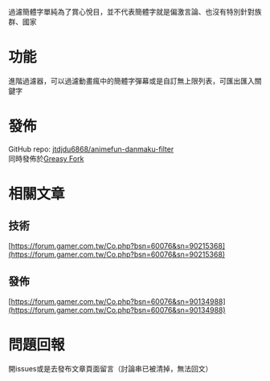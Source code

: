 過濾簡體字單純為了賞心悅目，並不代表簡體字就是偏激言論、也沒有特別針對族群、國家

# 功能
進階過濾器，可以過濾動畫瘋中的簡體字彈幕或是自訂無上限列表，可匯出匯入關鍵字

# 發佈
GitHub repo: [jtdjdu6868/animefun-danmaku-filter](https://github.com/jtdjdu6868/animefun-danmaku-filter)  
同時發佈於[Greasy Fork](https://greasyfork.org/zh-TW/scripts/459506-animefun-danmaku-filter)

# 相關文章
## 技術
[https://forum.gamer.com.tw/Co.php?bsn=60076&sn=90215368](https://forum.gamer.com.tw/Co.php?bsn=60076&sn=90215368)
## 發佈
[https://forum.gamer.com.tw/Co.php?bsn=60076&sn=90134988](https://forum.gamer.com.tw/Co.php?bsn=60076&sn=90134988)

# 問題回報
開issues或是去發布文章頁面留言（討論串已被清掉，無法回文）